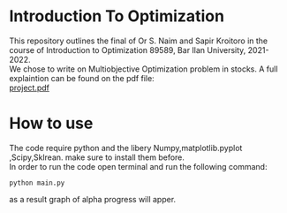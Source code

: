 # Introduction To Optimization
This repository outlines the final of Or S. Naim and Sapir Kroitoro in the course of Introduction to Optimization 89589, Bar Ilan University, 2021-2022.  
We chose to write on Multiobjective Optimization problem in stocks. A full explaintion can be found on the pdf file:  
[project.pdf](https://github.com/CUCUMBERanOrSNCompany/IntroductionToOptimization/blob/main/%D7%A4%D7%A8%D7%95%D7%99%D7%99%D7%A7%D7%98%20%D7%9E%D7%A1%D7%9B%D7%9D%20%D7%A7%D7%95%D7%A8%D7%A1%20%D7%9E%D7%91%D7%95%D7%90%20%D7%9C%D7%90%D7%95%D7%A4%D7%98%D7%99%D7%9E%D7%99%D7%96%D7%A6%D7%99%D7%94.pdf)

# How to use
The code require python and the libery Numpy,matplotlib.pyplot ,Scipy,Sklrean. make sure to install them before.  
In order to run the code open terminal and run the following command:  
```
python main.py
```
as a result graph of alpha progress will apper.
